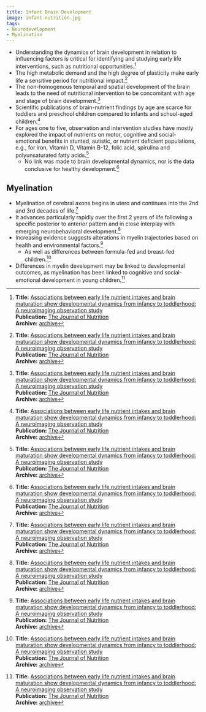 ```yaml
---
title: Infant Brain Development
image: infant-nutrition.jpg
tags:
- Neurodevelopment
- Myelination
---
```


- Understanding the dynamics of brain development in relation to influencing factors is critical for identifying and studying early life interventions, such as nutritional opportunities.[^1]
- The high metabolic demand and the high degree of plasticity make early life a sensitive period for nutritional impact.[^1]
- The non-homogenous temporal and spatial development of the brain leads to the need of nutritional intervention to be concomitant with age and stage of brain development.[^1]
- Scientific publications of brain-nutrient findings by age are scarce for toddlers and preschool children compared to infants and school-aged children.[^1]
- For ages one to five, observation and intervention studies have mostly explored the impact of nutrients on motor, cognitive and social-emotional benefits in stunted, autistic, or nutrient deficient populations, e.g., for iron, Vitamin D, Vitamin B-12, folic acid, spirulina and polyunsaturated fatty acids.[^1]
  - No link was made to brain developmental dynamics, nor is the data conclusive for healthy development.[^1]

## Myelination

- Myelination of cerebral axons begins in utero and continues into the 2nd and 3rd decades of life.[^1]
- It advances particularly rapidly over the first 2 years of life following a specific posterior to anterior pattern and in close interplay with emerging neurobehavioral development.[^1]
- Increasing evidence suggests alterations in myelin trajectories based on health and environmental factors.[^1]
  - As well as differences between formula-fed and breast-fed children.[^1]
- Differences in myelin development may be linked to developmental outcomes, as myelination has been linked to cognitive and social-emotional development in young children.[^1]

[^1]: **Title:** [Associations between early life nutrient intakes and brain maturation show developmental dynamics from infancy to toddlerhood: A neuroimaging observation study](https://doi.org/10.1016/j.tjnut.2023.01.017)<br>
**Publication:** [The Journal of Nutrition](https://www.sciencedirect.com/journal/the-journal-of-nutrition)<br>
**Archive:** [archive](https://drive.proton.me/urls/B45R01K5WM#35R5EKmvekf5)

[^2]: **Title:** []()<br>
**Publication:** []()<br>
**Archive:** [archive]()
